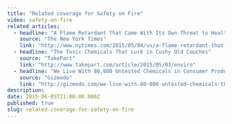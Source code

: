 ```yaml
---
title: "Related coverage for Safety on Fire"
video: safety-on-fire
related_articles:
  - headline: "A Flame Retardant That Came With Its Own Threat to Health"
    source: "The New York Times"
    link: "http://www.nytimes.com/2015/05/04/us/a-flame-retardant-that-came-with-its-own-threat-to-health.html"
  - headline: "The Toxic Chemicals That Lurk in Cushy Old Couches"
    source: "TakePart"
    link: "http://www.takepart.com/article/2015/05/03/enviro"
  - headline: "We Live With 80,000 Untested Chemicals in Consumer Products"
    source: "Gizmodo"
    link: "http://gizmodo.com/we-live-with-80-000-untested-chemicals-thanks-to-corpor-1702009031"
description:
date: 2015-06-05T21:00:00.000Z
published: true
slug: related-coverage-for-safety-on-fire
---
```



